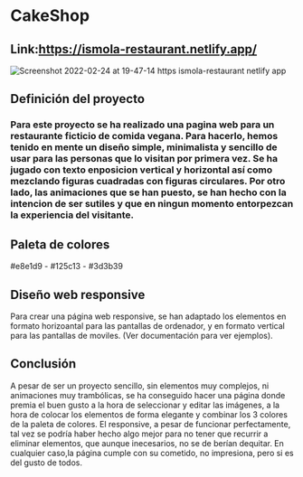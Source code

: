 # CakeShop


## Link:https://ismola-restaurant.netlify.app/

![Screenshot 2022-02-24 at 19-47-14 https ismola-restaurant netlify app](https://user-images.githubusercontent.com/60386407/155588083-8f961c4e-e0ca-4dc5-9235-77d78b6a9dbb.png)


## Definición del proyecto

### Para este proyecto se ha realizado una pagina web para un restaurante ficticio de comida vegana. Para hacerlo, hemos tenido en mente un diseño simple, minimalista y sencillo de usar para las personas que lo visitan por primera vez. Se ha jugado con texto enposicion vertical y horizontal así como mezclando figuras cuadradas con figuras circulares. Por otro lado, las animaciones que se han puesto, se han hecho con la intencion de ser sutiles y que en ningun momento entorpezcan la experiencia del visitante.

## Paleta de colores

#e8e1d9 - #125c13 - #3d3b39

## Diseño web responsive

Para crear una página web responsive, se han adaptado los elementos en formato horizoantal para las pantallas de ordenador, y en formato vertical para las pantallas de moviles. (Ver documentación para ver ejemplos).

## Conclusión
A pesar de ser un proyecto sencillo, sin elementos muy complejos, ni animaciones muy trambólicas, se ha conseguido hacer una página donde premia el buen gusto a la hora de seleccionar y editar las imágenes, a la hora de colocar los elementos de forma elegante y combinar los 3 colores de la paleta de colores. El responsive, a pesar de funcionar perfectamente, tal vez se podría haber hecho algo mejor para no tener que recurrir a eliminar elementos, que aunque inecesarios, no se de berían dequitar. En cualquier caso,la página cumple con su cometido, no impresiona, pero si es del gusto de todos.
